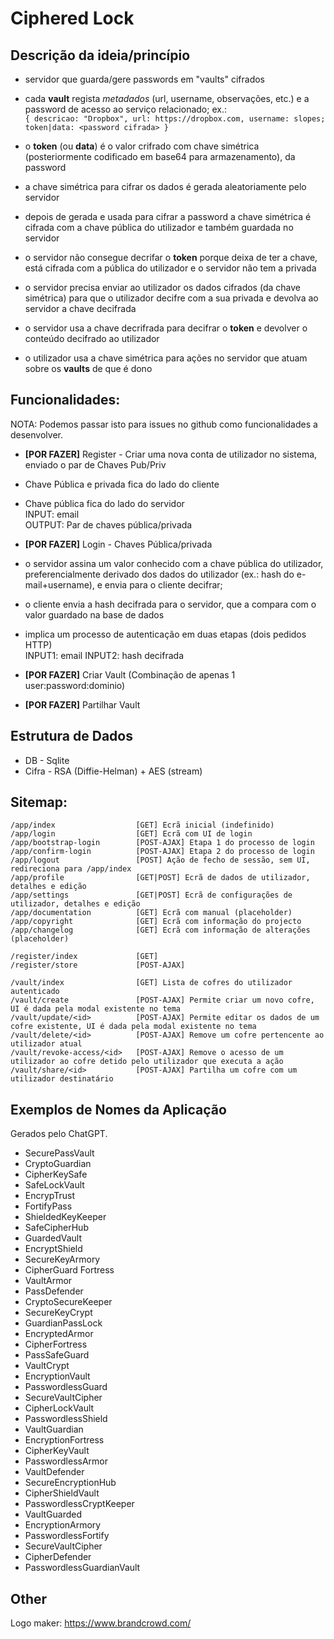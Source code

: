# Ciphered Lock

## Descrição da ideia/princípio

- servidor que guarda/gere passwords em "vaults" cifrados
- cada **vault** regista *metadados* (url, username, observações, etc.) e a password de acesso ao serviço relacionado;
  ex.: \
  `{ descricao: "Dropbox", url: https://dropbox.com, username: slopes; token|data: <password cifrada> }`

- o **token** (ou **data**) é o valor crifrado com chave simétrica (posteriormente codificado em base64 para
  armazenamento), da password
- a chave simétrica para cifrar os dados é gerada aleatoriamente pelo servidor
- depois de gerada e usada para cifrar a password a chave simétrica é cifrada com a chave pública do utilizador e também
  guardada no servidor
- o servidor não consegue decrifar o **token** porque deixa de ter a chave, está cifrada com a pública do utilizador e o
  servidor não tem a privada
- o servidor precisa enviar ao utilizador os dados cifrados (da chave simétrica) para que o utilizador decifre com a sua
  privada e devolva ao servidor a chave decifrada
- o servidor usa a chave decrifrada para decifrar o **token** e devolver o conteúdo decifrado ao utilizador
- o utilizador usa a chave simétrica para ações no servidor que atuam sobre os **vaults** de que é dono

## Funcionalidades:

NOTA: Podemos passar isto para issues no github como funcionalidades a desenvolver.

- **[POR FAZER]** Register - Criar uma nova conta de utilizador no sistema, enviado o par de Chaves Pub/Priv
- Chave Pública e privada fica do lado do cliente
- Chave pública fica do lado do servidor \
  INPUT: email \
  OUTPUT: Par de chaves pública/privada

- **[POR FAZER]** Login - Chaves Pública/privada
- o servidor assina um valor conhecido com a chave pública do utilizador, preferencialmente derivado dos dados do
  utilizador (ex.: hash do e-mail+username), e envia para o cliente decifrar;
- o cliente envia a hash decifrada para o servidor, que a compara com o valor guardado na base de dados
- implica um processo de autenticação em duas etapas (dois pedidos HTTP) \
  INPUT1: email
  INPUT2: hash decifrada

- **[POR FAZER]** Criar Vault (Combinação de apenas 1 user:password:dominio)
- **[POR FAZER]** Partilhar Vault

## Estrutura de Dados

* DB - Sqlite
* Cifra - RSA (Diffie-Helman) + AES (stream)

## Sitemap:

```
/app/index                  [GET] Ecrã inicial (indefinido)
/app/login                  [GET] Ecrã com UI de login
/app/bootstrap-login        [POST-AJAX] Etapa 1 do processo de login
/app/confirm-login          [POST-AJAX] Etapa 2 do processo de login
/app/logout                 [POST] Ação de fecho de sessão, sem UI, redireciona para /app/index
/app/profile                [GET|POST] Ecrã de dados de utilizador, detalhes e edição
/app/settings               [GET|POST] Ecrã de configurações de utilizador, detalhes e edição
/app/documentation          [GET] Ecrã com manual (placeholder)
/app/copyright              [GET] Ecrã com informação do projecto
/app/changelog              [GET] Ecrã com informação de alterações (placeholder)

/register/index             [GET]
/register/store             [POST-AJAX]

/vault/index                [GET] Lista de cofres do utilizador autenticado
/vault/create               [POST-AJAX] Permite criar um novo cofre, UI é dada pela modal existente no tema  
/vault/update/<id>          [POST-AJAX] Permite editar os dados de um cofre existente, UI é dada pela modal existente no tema
/vault/delete/<id>          [POST-AJAX] Remove um cofre pertencente ao utilizador atual
/vault/revoke-access/<id>   [POST-AJAX] Remove o acesso de um utilizador ao cofre detido pelo utilizador que executa a ação
/vault/share/<id>           [POST-AJAX] Partilha um cofre com um utilizador destinatário
```

## Exemplos de Nomes da Aplicação

Gerados pelo ChatGPT.

- SecurePassVault
- CryptoGuardian
- CipherKeySafe
- SafeLockVault
- EncrypTrust
- FortifyPass
- ShieldedKeyKeeper
- SafeCipherHub
- GuardedVault
- EncryptShield
- SecureKeyArmory
- CipherGuard Fortress
- VaultArmor
- PassDefender
- CryptoSecureKeeper
- SecureKeyCrypt
- GuardianPassLock
- EncryptedArmor
- CipherFortress
- PassSafeGuard
- VaultCrypt
- EncryptionVault
- PasswordlessGuard
- SecureVaultCipher
- CipherLockVault
- PasswordlessShield
- VaultGuardian
- EncryptionFortress
- CipherKeyVault
- PasswordlessArmor
- VaultDefender
- SecureEncryptionHub
- CipherShieldVault
- PasswordlessCryptKeeper
- VaultGuarded
- EncryptionArmory
- PasswordlessFortify
- SecureVaultCipher
- CipherDefender
- PasswordlessGuardianVault

## Other

Logo maker: https://www.brandcrowd.com/